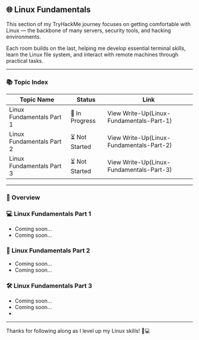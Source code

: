 ## 🌐 Linux Fundamentals  

This section of my TryHackMe journey focuses on getting comfortable with Linux — the backbone of many servers, security tools, and hacking environments.

Each room builds on the last, helping me develop essential terminal skills, learn the Linux file system, and interact with remote machines through practical tasks.

---

### 📚 Topic Index  

| Topic Name               | Status        | Link            |
|--------------------------|----------------|------------------|
| Linux Fundamentals Part 1 | 🔄 In Progress  | View Write-Up(Linux-Fundamentals-Part-1)    |
| Linux Fundamentals Part 2 | ⏳ Not Started  | View Write-Up(Linux-Fundamentals-Part-2)    |
| Linux Fundamentals Part 3 | ⏳ Not Started  | View Write-Up(Linux-Fundamentals-Part-3)    |

---

### 🧠 Overview  

### 💻 Linux Fundamentals Part 1  
- Coming soon...
- Coming soon...

### 🔐 Linux Fundamentals Part 2  
- Coming soon...
- Coming soon...

### 🛠️ Linux Fundamentals Part 3  
- Coming soon...
- Coming soon...
- 
---

Thanks for following along as I level up my Linux skills! 🐧💻
